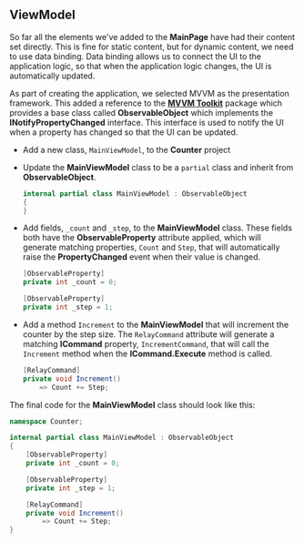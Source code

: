 

## ViewModel

So far all the elements we've added to the **MainPage** have had their content set directly. This is fine for static content, but for dynamic content, we need to use data binding. Data binding allows us to connect the UI to the application logic, so that when the application logic changes, the UI is automatically updated.

As part of creating the application, we selected MVVM as the presentation framework. This added a reference to the [**MVVM Toolkit**](https://learn.microsoft.com/en-us/dotnet/communitytoolkit/mvvm/) package which provides a base class called **ObservableObject** which implements the **INotifyPropertyChanged** interface. This interface is used to notify the UI when a property has changed so that the UI can be updated.

- Add a new class, `MainViewModel`, to the **Counter** project
- Update the **MainViewModel** class to be a `partial` class and inherit from **ObservableObject**.

    ```csharp
    internal partial class MainViewModel : ObservableObject
    {
    }
    ```

- Add fields, `_count` and `_step`, to the **MainViewModel** class. These fields both have the **ObservableProperty** attribute applied, which will generate matching properties, `Count` and `Step`, that will automatically raise the **PropertyChanged** event when their value is changed.

    ```csharp
    [ObservableProperty]
    private int _count = 0;

    [ObservableProperty]
    private int _step = 1;
    ```

- Add a method `Increment` to the **MainViewModel** that will increment the counter by the step size. The `RelayCommand` attribute will generate a matching **ICommand** property, `IncrementCommand`, that will call the `Increment` method when the **ICommand.Execute** method is called.

    ```csharp
    [RelayCommand]
    private void Increment()
        => Count += Step;
    ```

The final code for the **MainViewModel** class should look like this:

```csharp
namespace Counter;

internal partial class MainViewModel : ObservableObject
{
    [ObservableProperty]
    private int _count = 0;

    [ObservableProperty]
    private int _step = 1;

    [RelayCommand]
    private void Increment()
        => Count += Step;
}
```
